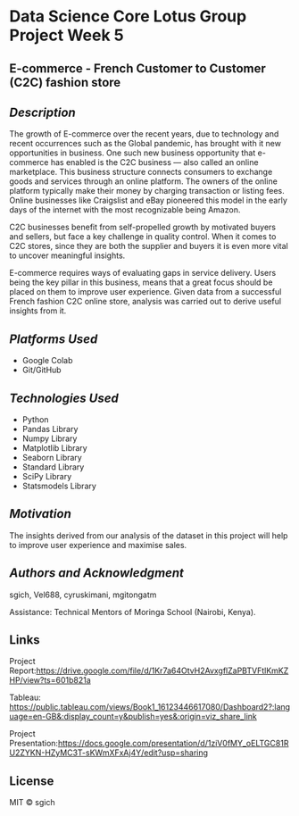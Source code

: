 # Data Science Core Lotus Group Project Week 5

## __E-commerce - French Customer to Customer (C2C) fashion store__ ##


## _Description_ ##
The growth of E-commerce over the recent years, due to technology and recent occurrences such as the Global pandemic, has brought with it new opportunities in business.
One such new business opportunity that e-commerce has enabled is the C2C business — also called an online marketplace. This business structure connects consumers to exchange goods and services through an online platform. The owners of the online platform typically make their money by charging transaction or listing fees. Online businesses like Craigslist and eBay pioneered this model in the early days of the internet with the most recognizable being Amazon.
 
C2C businesses benefit from self-propelled growth by motivated buyers and sellers, but face a key challenge in quality control. When it comes to C2C stores, since they are both the supplier and buyers it is even more vital to uncover meaningful insights.

E-commerce requires ways of  evaluating gaps in service delivery. Users being the key pillar in this business, means that a great focus should be placed on them to improve user experience. Given data from a successful French fashion C2C online store, analysis was carried out to derive useful insights from it.


## _Platforms Used_ ##
* Google Colab
* Git/GitHub


## _Technologies Used_ ##
* Python
* Pandas Library
* Numpy Library
* Matplotlib Library
* Seaborn Library
* Standard Library
* SciPy Library
* Statsmodels Library


## _Motivation_ ##
The insights derived from our analysis of the dataset in this project will help to improve user experience and maximise sales.

## _Authors and Acknowledgment_ ##
sgich, Vel688, cyruskimani, mgitongatm

Assistance: Technical Mentors of Moringa School (Nairobi, Kenya).

## Links
Project Report:https://drive.google.com/file/d/1Kr7a64OtvH2AvxgflZaPBTVFtlKmKZHP/view?ts=601b821a

Tableau: https://public.tableau.com/views/Book1_16123446617080/Dashboard2?:language=en-GB&:display_count=y&publish=yes&:origin=viz_share_link

Project Presentation:https://docs.google.com/presentation/d/1ziV0fMY_oELTGC81RU2ZYKN-HZyMC3T-sKWmXFxAj4Y/edit?usp=sharing

## License
MIT © sgich
